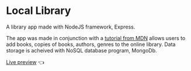 # Local Library

A library app made with NodeJS framework, Express. 

The app was made in conjunction with a [tutorial from MDN](https://developer.mozilla.org/en-US/docs/Learn/Server-side/Express_Nodejs/Tutorial_local_library_website) allows users to add books, copies of books, authors, genres to the online library. Data storage is acheived with NoSQL database program, MongoDb.

[Live preview](https://go-local-library.herokuapp.com/catalog) 👈